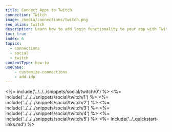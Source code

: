 ```yaml
---
title: Connect Apps to Twitch
connection: Twitch
image: /media/connections/twitch.png
seo_alias: twitch
description: Learn how to add login functionality to your app with Twitch. You will need to obtain a Client ID and Client Secret for Twitch.
toc: true
index: 6
topics:
  - connections
  - social
  - twitch
contentType: how-to
useCase:
    - customize-connections
    - add-idp
---
```

<%= include('../../../snippets/social/twitch/0') %> 
<%= include('../../../snippets/social/twitch/1') %> 
<%= include('../../../snippets/social/twitch/2') %> 
<%= include('../../../snippets/social/twitch/3') %> 
<%= include('../../../snippets/social/twitch/4') %> 
<%= include('../../../snippets/social/twitch/5') %> 
<%= include('../_quickstart-links.md') %>
